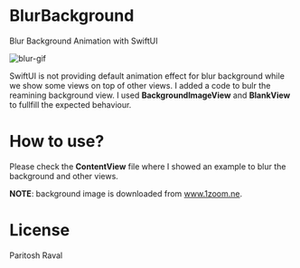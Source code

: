 # BlurBackground
Blur Background Animation with SwiftUI

![blur-gif](https://user-images.githubusercontent.com/5228713/114130624-99014d00-991e-11eb-8e96-0db95434e462.gif)

SwiftUI is not providing default animation effect for blur background while we show some views on top of other views. I added a code to bulr the reamining background view. I used **BackgroundImageView** and **BlankView** to fullfill the expected behaviour.


# How to use?

Please check the **ContentView** file where I showed an example to blur the background and other views.


**NOTE**: background image is downloaded from www.1zoom.ne.

License
=====================
Paritosh Raval
